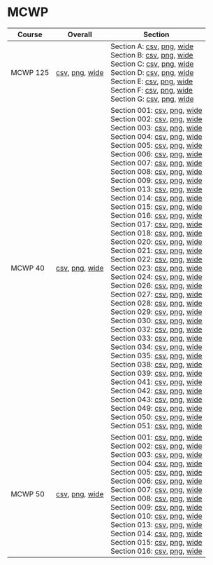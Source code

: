 # MCWP

| Course | Overall | Section |
| ------ | ------- | ------- |
| MCWP 125 | [csv](https://github.com/UCSD-Historical-Enrollment-Data/2022Fall/blob/main/overall/MCWP%20125.csv), [png](https://raw.githubusercontent.com/UCSD-Historical-Enrollment-Data/2022Fall/main/plot_overall/MCWP%20125.png), [wide](https://raw.githubusercontent.com/UCSD-Historical-Enrollment-Data/2022Fall/main/plot_overall_wide/MCWP%20125.png) | Section A: [csv](https://github.com/UCSD-Historical-Enrollment-Data/2022Fall/blob/main/section/MCWP%20125_A.csv), [png](https://raw.githubusercontent.com/UCSD-Historical-Enrollment-Data/2022Fall/main/plot_section/MCWP%20125_A.png), [wide](https://raw.githubusercontent.com/UCSD-Historical-Enrollment-Data/2022Fall/main/plot_section_wide/MCWP%20125_A.png)<br>Section B: [csv](https://github.com/UCSD-Historical-Enrollment-Data/2022Fall/blob/main/section/MCWP%20125_B.csv), [png](https://raw.githubusercontent.com/UCSD-Historical-Enrollment-Data/2022Fall/main/plot_section/MCWP%20125_B.png), [wide](https://raw.githubusercontent.com/UCSD-Historical-Enrollment-Data/2022Fall/main/plot_section_wide/MCWP%20125_B.png)<br>Section C: [csv](https://github.com/UCSD-Historical-Enrollment-Data/2022Fall/blob/main/section/MCWP%20125_C.csv), [png](https://raw.githubusercontent.com/UCSD-Historical-Enrollment-Data/2022Fall/main/plot_section/MCWP%20125_C.png), [wide](https://raw.githubusercontent.com/UCSD-Historical-Enrollment-Data/2022Fall/main/plot_section_wide/MCWP%20125_C.png)<br>Section D: [csv](https://github.com/UCSD-Historical-Enrollment-Data/2022Fall/blob/main/section/MCWP%20125_D.csv), [png](https://raw.githubusercontent.com/UCSD-Historical-Enrollment-Data/2022Fall/main/plot_section/MCWP%20125_D.png), [wide](https://raw.githubusercontent.com/UCSD-Historical-Enrollment-Data/2022Fall/main/plot_section_wide/MCWP%20125_D.png)<br>Section E: [csv](https://github.com/UCSD-Historical-Enrollment-Data/2022Fall/blob/main/section/MCWP%20125_E.csv), [png](https://raw.githubusercontent.com/UCSD-Historical-Enrollment-Data/2022Fall/main/plot_section/MCWP%20125_E.png), [wide](https://raw.githubusercontent.com/UCSD-Historical-Enrollment-Data/2022Fall/main/plot_section_wide/MCWP%20125_E.png)<br>Section F: [csv](https://github.com/UCSD-Historical-Enrollment-Data/2022Fall/blob/main/section/MCWP%20125_F.csv), [png](https://raw.githubusercontent.com/UCSD-Historical-Enrollment-Data/2022Fall/main/plot_section/MCWP%20125_F.png), [wide](https://raw.githubusercontent.com/UCSD-Historical-Enrollment-Data/2022Fall/main/plot_section_wide/MCWP%20125_F.png)<br>Section G: [csv](https://github.com/UCSD-Historical-Enrollment-Data/2022Fall/blob/main/section/MCWP%20125_G.csv), [png](https://raw.githubusercontent.com/UCSD-Historical-Enrollment-Data/2022Fall/main/plot_section/MCWP%20125_G.png), [wide](https://raw.githubusercontent.com/UCSD-Historical-Enrollment-Data/2022Fall/main/plot_section_wide/MCWP%20125_G.png) |
| MCWP 40 | [csv](https://github.com/UCSD-Historical-Enrollment-Data/2022Fall/blob/main/overall/MCWP%2040.csv), [png](https://raw.githubusercontent.com/UCSD-Historical-Enrollment-Data/2022Fall/main/plot_overall/MCWP%2040.png), [wide](https://raw.githubusercontent.com/UCSD-Historical-Enrollment-Data/2022Fall/main/plot_overall_wide/MCWP%2040.png) | Section 001: [csv](https://github.com/UCSD-Historical-Enrollment-Data/2022Fall/blob/main/section/MCWP%2040_001.csv), [png](https://raw.githubusercontent.com/UCSD-Historical-Enrollment-Data/2022Fall/main/plot_section/MCWP%2040_001.png), [wide](https://raw.githubusercontent.com/UCSD-Historical-Enrollment-Data/2022Fall/main/plot_section_wide/MCWP%2040_001.png)<br>Section 002: [csv](https://github.com/UCSD-Historical-Enrollment-Data/2022Fall/blob/main/section/MCWP%2040_002.csv), [png](https://raw.githubusercontent.com/UCSD-Historical-Enrollment-Data/2022Fall/main/plot_section/MCWP%2040_002.png), [wide](https://raw.githubusercontent.com/UCSD-Historical-Enrollment-Data/2022Fall/main/plot_section_wide/MCWP%2040_002.png)<br>Section 003: [csv](https://github.com/UCSD-Historical-Enrollment-Data/2022Fall/blob/main/section/MCWP%2040_003.csv), [png](https://raw.githubusercontent.com/UCSD-Historical-Enrollment-Data/2022Fall/main/plot_section/MCWP%2040_003.png), [wide](https://raw.githubusercontent.com/UCSD-Historical-Enrollment-Data/2022Fall/main/plot_section_wide/MCWP%2040_003.png)<br>Section 004: [csv](https://github.com/UCSD-Historical-Enrollment-Data/2022Fall/blob/main/section/MCWP%2040_004.csv), [png](https://raw.githubusercontent.com/UCSD-Historical-Enrollment-Data/2022Fall/main/plot_section/MCWP%2040_004.png), [wide](https://raw.githubusercontent.com/UCSD-Historical-Enrollment-Data/2022Fall/main/plot_section_wide/MCWP%2040_004.png)<br>Section 005: [csv](https://github.com/UCSD-Historical-Enrollment-Data/2022Fall/blob/main/section/MCWP%2040_005.csv), [png](https://raw.githubusercontent.com/UCSD-Historical-Enrollment-Data/2022Fall/main/plot_section/MCWP%2040_005.png), [wide](https://raw.githubusercontent.com/UCSD-Historical-Enrollment-Data/2022Fall/main/plot_section_wide/MCWP%2040_005.png)<br>Section 006: [csv](https://github.com/UCSD-Historical-Enrollment-Data/2022Fall/blob/main/section/MCWP%2040_006.csv), [png](https://raw.githubusercontent.com/UCSD-Historical-Enrollment-Data/2022Fall/main/plot_section/MCWP%2040_006.png), [wide](https://raw.githubusercontent.com/UCSD-Historical-Enrollment-Data/2022Fall/main/plot_section_wide/MCWP%2040_006.png)<br>Section 007: [csv](https://github.com/UCSD-Historical-Enrollment-Data/2022Fall/blob/main/section/MCWP%2040_007.csv), [png](https://raw.githubusercontent.com/UCSD-Historical-Enrollment-Data/2022Fall/main/plot_section/MCWP%2040_007.png), [wide](https://raw.githubusercontent.com/UCSD-Historical-Enrollment-Data/2022Fall/main/plot_section_wide/MCWP%2040_007.png)<br>Section 008: [csv](https://github.com/UCSD-Historical-Enrollment-Data/2022Fall/blob/main/section/MCWP%2040_008.csv), [png](https://raw.githubusercontent.com/UCSD-Historical-Enrollment-Data/2022Fall/main/plot_section/MCWP%2040_008.png), [wide](https://raw.githubusercontent.com/UCSD-Historical-Enrollment-Data/2022Fall/main/plot_section_wide/MCWP%2040_008.png)<br>Section 009: [csv](https://github.com/UCSD-Historical-Enrollment-Data/2022Fall/blob/main/section/MCWP%2040_009.csv), [png](https://raw.githubusercontent.com/UCSD-Historical-Enrollment-Data/2022Fall/main/plot_section/MCWP%2040_009.png), [wide](https://raw.githubusercontent.com/UCSD-Historical-Enrollment-Data/2022Fall/main/plot_section_wide/MCWP%2040_009.png)<br>Section 013: [csv](https://github.com/UCSD-Historical-Enrollment-Data/2022Fall/blob/main/section/MCWP%2040_013.csv), [png](https://raw.githubusercontent.com/UCSD-Historical-Enrollment-Data/2022Fall/main/plot_section/MCWP%2040_013.png), [wide](https://raw.githubusercontent.com/UCSD-Historical-Enrollment-Data/2022Fall/main/plot_section_wide/MCWP%2040_013.png)<br>Section 014: [csv](https://github.com/UCSD-Historical-Enrollment-Data/2022Fall/blob/main/section/MCWP%2040_014.csv), [png](https://raw.githubusercontent.com/UCSD-Historical-Enrollment-Data/2022Fall/main/plot_section/MCWP%2040_014.png), [wide](https://raw.githubusercontent.com/UCSD-Historical-Enrollment-Data/2022Fall/main/plot_section_wide/MCWP%2040_014.png)<br>Section 015: [csv](https://github.com/UCSD-Historical-Enrollment-Data/2022Fall/blob/main/section/MCWP%2040_015.csv), [png](https://raw.githubusercontent.com/UCSD-Historical-Enrollment-Data/2022Fall/main/plot_section/MCWP%2040_015.png), [wide](https://raw.githubusercontent.com/UCSD-Historical-Enrollment-Data/2022Fall/main/plot_section_wide/MCWP%2040_015.png)<br>Section 016: [csv](https://github.com/UCSD-Historical-Enrollment-Data/2022Fall/blob/main/section/MCWP%2040_016.csv), [png](https://raw.githubusercontent.com/UCSD-Historical-Enrollment-Data/2022Fall/main/plot_section/MCWP%2040_016.png), [wide](https://raw.githubusercontent.com/UCSD-Historical-Enrollment-Data/2022Fall/main/plot_section_wide/MCWP%2040_016.png)<br>Section 017: [csv](https://github.com/UCSD-Historical-Enrollment-Data/2022Fall/blob/main/section/MCWP%2040_017.csv), [png](https://raw.githubusercontent.com/UCSD-Historical-Enrollment-Data/2022Fall/main/plot_section/MCWP%2040_017.png), [wide](https://raw.githubusercontent.com/UCSD-Historical-Enrollment-Data/2022Fall/main/plot_section_wide/MCWP%2040_017.png)<br>Section 018: [csv](https://github.com/UCSD-Historical-Enrollment-Data/2022Fall/blob/main/section/MCWP%2040_018.csv), [png](https://raw.githubusercontent.com/UCSD-Historical-Enrollment-Data/2022Fall/main/plot_section/MCWP%2040_018.png), [wide](https://raw.githubusercontent.com/UCSD-Historical-Enrollment-Data/2022Fall/main/plot_section_wide/MCWP%2040_018.png)<br>Section 020: [csv](https://github.com/UCSD-Historical-Enrollment-Data/2022Fall/blob/main/section/MCWP%2040_020.csv), [png](https://raw.githubusercontent.com/UCSD-Historical-Enrollment-Data/2022Fall/main/plot_section/MCWP%2040_020.png), [wide](https://raw.githubusercontent.com/UCSD-Historical-Enrollment-Data/2022Fall/main/plot_section_wide/MCWP%2040_020.png)<br>Section 021: [csv](https://github.com/UCSD-Historical-Enrollment-Data/2022Fall/blob/main/section/MCWP%2040_021.csv), [png](https://raw.githubusercontent.com/UCSD-Historical-Enrollment-Data/2022Fall/main/plot_section/MCWP%2040_021.png), [wide](https://raw.githubusercontent.com/UCSD-Historical-Enrollment-Data/2022Fall/main/plot_section_wide/MCWP%2040_021.png)<br>Section 022: [csv](https://github.com/UCSD-Historical-Enrollment-Data/2022Fall/blob/main/section/MCWP%2040_022.csv), [png](https://raw.githubusercontent.com/UCSD-Historical-Enrollment-Data/2022Fall/main/plot_section/MCWP%2040_022.png), [wide](https://raw.githubusercontent.com/UCSD-Historical-Enrollment-Data/2022Fall/main/plot_section_wide/MCWP%2040_022.png)<br>Section 023: [csv](https://github.com/UCSD-Historical-Enrollment-Data/2022Fall/blob/main/section/MCWP%2040_023.csv), [png](https://raw.githubusercontent.com/UCSD-Historical-Enrollment-Data/2022Fall/main/plot_section/MCWP%2040_023.png), [wide](https://raw.githubusercontent.com/UCSD-Historical-Enrollment-Data/2022Fall/main/plot_section_wide/MCWP%2040_023.png)<br>Section 024: [csv](https://github.com/UCSD-Historical-Enrollment-Data/2022Fall/blob/main/section/MCWP%2040_024.csv), [png](https://raw.githubusercontent.com/UCSD-Historical-Enrollment-Data/2022Fall/main/plot_section/MCWP%2040_024.png), [wide](https://raw.githubusercontent.com/UCSD-Historical-Enrollment-Data/2022Fall/main/plot_section_wide/MCWP%2040_024.png)<br>Section 026: [csv](https://github.com/UCSD-Historical-Enrollment-Data/2022Fall/blob/main/section/MCWP%2040_026.csv), [png](https://raw.githubusercontent.com/UCSD-Historical-Enrollment-Data/2022Fall/main/plot_section/MCWP%2040_026.png), [wide](https://raw.githubusercontent.com/UCSD-Historical-Enrollment-Data/2022Fall/main/plot_section_wide/MCWP%2040_026.png)<br>Section 027: [csv](https://github.com/UCSD-Historical-Enrollment-Data/2022Fall/blob/main/section/MCWP%2040_027.csv), [png](https://raw.githubusercontent.com/UCSD-Historical-Enrollment-Data/2022Fall/main/plot_section/MCWP%2040_027.png), [wide](https://raw.githubusercontent.com/UCSD-Historical-Enrollment-Data/2022Fall/main/plot_section_wide/MCWP%2040_027.png)<br>Section 028: [csv](https://github.com/UCSD-Historical-Enrollment-Data/2022Fall/blob/main/section/MCWP%2040_028.csv), [png](https://raw.githubusercontent.com/UCSD-Historical-Enrollment-Data/2022Fall/main/plot_section/MCWP%2040_028.png), [wide](https://raw.githubusercontent.com/UCSD-Historical-Enrollment-Data/2022Fall/main/plot_section_wide/MCWP%2040_028.png)<br>Section 029: [csv](https://github.com/UCSD-Historical-Enrollment-Data/2022Fall/blob/main/section/MCWP%2040_029.csv), [png](https://raw.githubusercontent.com/UCSD-Historical-Enrollment-Data/2022Fall/main/plot_section/MCWP%2040_029.png), [wide](https://raw.githubusercontent.com/UCSD-Historical-Enrollment-Data/2022Fall/main/plot_section_wide/MCWP%2040_029.png)<br>Section 030: [csv](https://github.com/UCSD-Historical-Enrollment-Data/2022Fall/blob/main/section/MCWP%2040_030.csv), [png](https://raw.githubusercontent.com/UCSD-Historical-Enrollment-Data/2022Fall/main/plot_section/MCWP%2040_030.png), [wide](https://raw.githubusercontent.com/UCSD-Historical-Enrollment-Data/2022Fall/main/plot_section_wide/MCWP%2040_030.png)<br>Section 032: [csv](https://github.com/UCSD-Historical-Enrollment-Data/2022Fall/blob/main/section/MCWP%2040_032.csv), [png](https://raw.githubusercontent.com/UCSD-Historical-Enrollment-Data/2022Fall/main/plot_section/MCWP%2040_032.png), [wide](https://raw.githubusercontent.com/UCSD-Historical-Enrollment-Data/2022Fall/main/plot_section_wide/MCWP%2040_032.png)<br>Section 033: [csv](https://github.com/UCSD-Historical-Enrollment-Data/2022Fall/blob/main/section/MCWP%2040_033.csv), [png](https://raw.githubusercontent.com/UCSD-Historical-Enrollment-Data/2022Fall/main/plot_section/MCWP%2040_033.png), [wide](https://raw.githubusercontent.com/UCSD-Historical-Enrollment-Data/2022Fall/main/plot_section_wide/MCWP%2040_033.png)<br>Section 034: [csv](https://github.com/UCSD-Historical-Enrollment-Data/2022Fall/blob/main/section/MCWP%2040_034.csv), [png](https://raw.githubusercontent.com/UCSD-Historical-Enrollment-Data/2022Fall/main/plot_section/MCWP%2040_034.png), [wide](https://raw.githubusercontent.com/UCSD-Historical-Enrollment-Data/2022Fall/main/plot_section_wide/MCWP%2040_034.png)<br>Section 035: [csv](https://github.com/UCSD-Historical-Enrollment-Data/2022Fall/blob/main/section/MCWP%2040_035.csv), [png](https://raw.githubusercontent.com/UCSD-Historical-Enrollment-Data/2022Fall/main/plot_section/MCWP%2040_035.png), [wide](https://raw.githubusercontent.com/UCSD-Historical-Enrollment-Data/2022Fall/main/plot_section_wide/MCWP%2040_035.png)<br>Section 038: [csv](https://github.com/UCSD-Historical-Enrollment-Data/2022Fall/blob/main/section/MCWP%2040_038.csv), [png](https://raw.githubusercontent.com/UCSD-Historical-Enrollment-Data/2022Fall/main/plot_section/MCWP%2040_038.png), [wide](https://raw.githubusercontent.com/UCSD-Historical-Enrollment-Data/2022Fall/main/plot_section_wide/MCWP%2040_038.png)<br>Section 039: [csv](https://github.com/UCSD-Historical-Enrollment-Data/2022Fall/blob/main/section/MCWP%2040_039.csv), [png](https://raw.githubusercontent.com/UCSD-Historical-Enrollment-Data/2022Fall/main/plot_section/MCWP%2040_039.png), [wide](https://raw.githubusercontent.com/UCSD-Historical-Enrollment-Data/2022Fall/main/plot_section_wide/MCWP%2040_039.png)<br>Section 041: [csv](https://github.com/UCSD-Historical-Enrollment-Data/2022Fall/blob/main/section/MCWP%2040_041.csv), [png](https://raw.githubusercontent.com/UCSD-Historical-Enrollment-Data/2022Fall/main/plot_section/MCWP%2040_041.png), [wide](https://raw.githubusercontent.com/UCSD-Historical-Enrollment-Data/2022Fall/main/plot_section_wide/MCWP%2040_041.png)<br>Section 042: [csv](https://github.com/UCSD-Historical-Enrollment-Data/2022Fall/blob/main/section/MCWP%2040_042.csv), [png](https://raw.githubusercontent.com/UCSD-Historical-Enrollment-Data/2022Fall/main/plot_section/MCWP%2040_042.png), [wide](https://raw.githubusercontent.com/UCSD-Historical-Enrollment-Data/2022Fall/main/plot_section_wide/MCWP%2040_042.png)<br>Section 043: [csv](https://github.com/UCSD-Historical-Enrollment-Data/2022Fall/blob/main/section/MCWP%2040_043.csv), [png](https://raw.githubusercontent.com/UCSD-Historical-Enrollment-Data/2022Fall/main/plot_section/MCWP%2040_043.png), [wide](https://raw.githubusercontent.com/UCSD-Historical-Enrollment-Data/2022Fall/main/plot_section_wide/MCWP%2040_043.png)<br>Section 049: [csv](https://github.com/UCSD-Historical-Enrollment-Data/2022Fall/blob/main/section/MCWP%2040_049.csv), [png](https://raw.githubusercontent.com/UCSD-Historical-Enrollment-Data/2022Fall/main/plot_section/MCWP%2040_049.png), [wide](https://raw.githubusercontent.com/UCSD-Historical-Enrollment-Data/2022Fall/main/plot_section_wide/MCWP%2040_049.png)<br>Section 050: [csv](https://github.com/UCSD-Historical-Enrollment-Data/2022Fall/blob/main/section/MCWP%2040_050.csv), [png](https://raw.githubusercontent.com/UCSD-Historical-Enrollment-Data/2022Fall/main/plot_section/MCWP%2040_050.png), [wide](https://raw.githubusercontent.com/UCSD-Historical-Enrollment-Data/2022Fall/main/plot_section_wide/MCWP%2040_050.png)<br>Section 051: [csv](https://github.com/UCSD-Historical-Enrollment-Data/2022Fall/blob/main/section/MCWP%2040_051.csv), [png](https://raw.githubusercontent.com/UCSD-Historical-Enrollment-Data/2022Fall/main/plot_section/MCWP%2040_051.png), [wide](https://raw.githubusercontent.com/UCSD-Historical-Enrollment-Data/2022Fall/main/plot_section_wide/MCWP%2040_051.png) |
| MCWP 50 | [csv](https://github.com/UCSD-Historical-Enrollment-Data/2022Fall/blob/main/overall/MCWP%2050.csv), [png](https://raw.githubusercontent.com/UCSD-Historical-Enrollment-Data/2022Fall/main/plot_overall/MCWP%2050.png), [wide](https://raw.githubusercontent.com/UCSD-Historical-Enrollment-Data/2022Fall/main/plot_overall_wide/MCWP%2050.png) | Section 001: [csv](https://github.com/UCSD-Historical-Enrollment-Data/2022Fall/blob/main/section/MCWP%2050_001.csv), [png](https://raw.githubusercontent.com/UCSD-Historical-Enrollment-Data/2022Fall/main/plot_section/MCWP%2050_001.png), [wide](https://raw.githubusercontent.com/UCSD-Historical-Enrollment-Data/2022Fall/main/plot_section_wide/MCWP%2050_001.png)<br>Section 002: [csv](https://github.com/UCSD-Historical-Enrollment-Data/2022Fall/blob/main/section/MCWP%2050_002.csv), [png](https://raw.githubusercontent.com/UCSD-Historical-Enrollment-Data/2022Fall/main/plot_section/MCWP%2050_002.png), [wide](https://raw.githubusercontent.com/UCSD-Historical-Enrollment-Data/2022Fall/main/plot_section_wide/MCWP%2050_002.png)<br>Section 003: [csv](https://github.com/UCSD-Historical-Enrollment-Data/2022Fall/blob/main/section/MCWP%2050_003.csv), [png](https://raw.githubusercontent.com/UCSD-Historical-Enrollment-Data/2022Fall/main/plot_section/MCWP%2050_003.png), [wide](https://raw.githubusercontent.com/UCSD-Historical-Enrollment-Data/2022Fall/main/plot_section_wide/MCWP%2050_003.png)<br>Section 004: [csv](https://github.com/UCSD-Historical-Enrollment-Data/2022Fall/blob/main/section/MCWP%2050_004.csv), [png](https://raw.githubusercontent.com/UCSD-Historical-Enrollment-Data/2022Fall/main/plot_section/MCWP%2050_004.png), [wide](https://raw.githubusercontent.com/UCSD-Historical-Enrollment-Data/2022Fall/main/plot_section_wide/MCWP%2050_004.png)<br>Section 005: [csv](https://github.com/UCSD-Historical-Enrollment-Data/2022Fall/blob/main/section/MCWP%2050_005.csv), [png](https://raw.githubusercontent.com/UCSD-Historical-Enrollment-Data/2022Fall/main/plot_section/MCWP%2050_005.png), [wide](https://raw.githubusercontent.com/UCSD-Historical-Enrollment-Data/2022Fall/main/plot_section_wide/MCWP%2050_005.png)<br>Section 006: [csv](https://github.com/UCSD-Historical-Enrollment-Data/2022Fall/blob/main/section/MCWP%2050_006.csv), [png](https://raw.githubusercontent.com/UCSD-Historical-Enrollment-Data/2022Fall/main/plot_section/MCWP%2050_006.png), [wide](https://raw.githubusercontent.com/UCSD-Historical-Enrollment-Data/2022Fall/main/plot_section_wide/MCWP%2050_006.png)<br>Section 007: [csv](https://github.com/UCSD-Historical-Enrollment-Data/2022Fall/blob/main/section/MCWP%2050_007.csv), [png](https://raw.githubusercontent.com/UCSD-Historical-Enrollment-Data/2022Fall/main/plot_section/MCWP%2050_007.png), [wide](https://raw.githubusercontent.com/UCSD-Historical-Enrollment-Data/2022Fall/main/plot_section_wide/MCWP%2050_007.png)<br>Section 008: [csv](https://github.com/UCSD-Historical-Enrollment-Data/2022Fall/blob/main/section/MCWP%2050_008.csv), [png](https://raw.githubusercontent.com/UCSD-Historical-Enrollment-Data/2022Fall/main/plot_section/MCWP%2050_008.png), [wide](https://raw.githubusercontent.com/UCSD-Historical-Enrollment-Data/2022Fall/main/plot_section_wide/MCWP%2050_008.png)<br>Section 009: [csv](https://github.com/UCSD-Historical-Enrollment-Data/2022Fall/blob/main/section/MCWP%2050_009.csv), [png](https://raw.githubusercontent.com/UCSD-Historical-Enrollment-Data/2022Fall/main/plot_section/MCWP%2050_009.png), [wide](https://raw.githubusercontent.com/UCSD-Historical-Enrollment-Data/2022Fall/main/plot_section_wide/MCWP%2050_009.png)<br>Section 010: [csv](https://github.com/UCSD-Historical-Enrollment-Data/2022Fall/blob/main/section/MCWP%2050_010.csv), [png](https://raw.githubusercontent.com/UCSD-Historical-Enrollment-Data/2022Fall/main/plot_section/MCWP%2050_010.png), [wide](https://raw.githubusercontent.com/UCSD-Historical-Enrollment-Data/2022Fall/main/plot_section_wide/MCWP%2050_010.png)<br>Section 013: [csv](https://github.com/UCSD-Historical-Enrollment-Data/2022Fall/blob/main/section/MCWP%2050_013.csv), [png](https://raw.githubusercontent.com/UCSD-Historical-Enrollment-Data/2022Fall/main/plot_section/MCWP%2050_013.png), [wide](https://raw.githubusercontent.com/UCSD-Historical-Enrollment-Data/2022Fall/main/plot_section_wide/MCWP%2050_013.png)<br>Section 014: [csv](https://github.com/UCSD-Historical-Enrollment-Data/2022Fall/blob/main/section/MCWP%2050_014.csv), [png](https://raw.githubusercontent.com/UCSD-Historical-Enrollment-Data/2022Fall/main/plot_section/MCWP%2050_014.png), [wide](https://raw.githubusercontent.com/UCSD-Historical-Enrollment-Data/2022Fall/main/plot_section_wide/MCWP%2050_014.png)<br>Section 015: [csv](https://github.com/UCSD-Historical-Enrollment-Data/2022Fall/blob/main/section/MCWP%2050_015.csv), [png](https://raw.githubusercontent.com/UCSD-Historical-Enrollment-Data/2022Fall/main/plot_section/MCWP%2050_015.png), [wide](https://raw.githubusercontent.com/UCSD-Historical-Enrollment-Data/2022Fall/main/plot_section_wide/MCWP%2050_015.png)<br>Section 016: [csv](https://github.com/UCSD-Historical-Enrollment-Data/2022Fall/blob/main/section/MCWP%2050_016.csv), [png](https://raw.githubusercontent.com/UCSD-Historical-Enrollment-Data/2022Fall/main/plot_section/MCWP%2050_016.png), [wide](https://raw.githubusercontent.com/UCSD-Historical-Enrollment-Data/2022Fall/main/plot_section_wide/MCWP%2050_016.png) |
